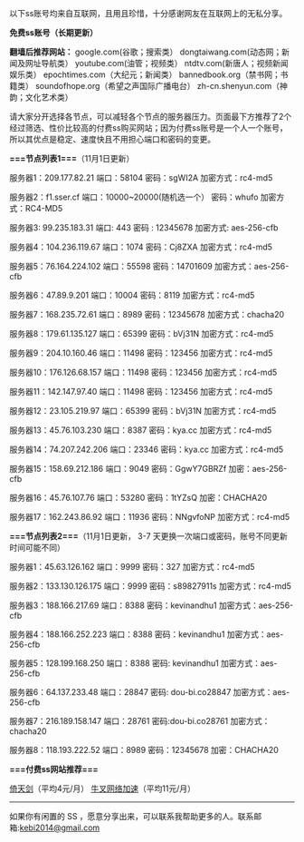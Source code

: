 以下ss账号均来自互联网，且用且珍惜，十分感谢网友在互联网上的无私分享。

**免费ss账号（长期更新）**

**翻墙后推荐网站：** google.com(谷歌；搜索类） dongtaiwang.com(动态网；新闻及网址导航类）  youtube.com(油管；视频类）  ntdtv.com(新唐人；视频新闻娱乐类）    epochtimes.com（大纪元；新闻类）   bannedbook.org（禁书网；书籍类）   soundofhope.org（希望之声国际广播电台）
    zh-cn.shenyun.com（神韵；文化艺术类）

请大家分开选择各节点，可以减轻各个节点的服务器压力。页面最下方推荐了2个经过筛选、性价比较高的付费ss购买网站；因为付费ss账号是一个人一个账号，所以其优点是稳定、速度快且不用担心端口和密码的变更。

**===节点列表1===**（11月1日更新）

服务器1：209.177.82.21
端口：58104
密码：sgWI2A
加密方式：rc4-md5


服务器2：f1.sser.cf
端口：10000~20000(随机选一个）
密码：whufo
加密方式：RC4-MD5

服务器3:  99.235.183.31
端口:  443
密码 : 12345678
加密方式: aes-256-cfb


服务器4：104.236.119.67
端口：1074
密码：Cj8ZXA
加密方式：rc4-md5


服务器5：76.164.224.102
端口：55598
密码：14701609
加密方式：aes-256-cfb

服务器6：47.89.9.201
端口：10004
密码：8119
加密方式：rc4-md5



服务器7：168.235.72.61
端口：8989
密码：12345678
加密方式：chacha20


服务器8：179.61.135.127
端口：65399
密码：bVj31N
加密方式：rc4-md5


服务器9：204.10.160.46
端口：11498
密码：123456
加密方式：rc4-md5

服务器10：176.126.68.157
端口：11498
密码：123456
加密方式：rc4-md5

服务器11：142.147.97.40
端口：11498
密码：123456
加密方式：rc4-md5

服务器12：23.105.219.97
端口：65399
密码：bVj31N
加密方式：rc4-md5

服务器13：45.76.103.230
端口：8387
密码：kya.cc
加密方式：rc4-md5

服务器14：74.207.242.206
端口：23346
密码：kya.cc
加密方式：rc4-md5


服务器15：158.69.212.186
端口：9049
密码：GgwY7GBRZf
加密：aes-256-cfb

服务器16：45.76.107.76
端口：53280
密码：1tYZsQ
加密：CHACHA20

服务器17：162.243.86.92 
端口：11936
密码：NNgvfoNP
加密方式：rc4-md5


**===节点列表2===**（11月1日更新， 3-7 天更换一次端口或密码，账号不同更新时间可能不同）

服务器1：45.63.126.162  端口：9999  密码：327   加密方式：rc4-md5

服务器2：133.130.126.175  端口：9999  密码：s89827911s   加密方式：rc4-md5

服务器3：188.166.217.69  端口：8388  密码：kevinandhu1   加密方式：aes-256-cfb

服务器4：188.166.252.223 端口：8388  密码：kevinandhu1   加密方式：aes-256-cfb

服务器5：128.199.168.250 端口：8388  密码: kevinandhu1  加密方式：aes-256-cfb

服务器6：64.137.233.48 端口：28847 密码: dou-bi.co28847 加密方式：aes-256-cfb

服务器7：216.189.158.147 端口：28761  密码:dou-bi.co28761 加密方式：chacha20

服务器8：118.193.222.52  端口：8989  密码：12345678  加密：CHACHA20


**===付费ss网站推荐===**

[倚天剑](https://www.ashadowsocks.com/)（平均4元/月）
[牛叉网络加速](https://portal.niuxss.cn/cart.php)（平均11元/月）



***


如果你有闲置的 SS ，愿意分享出来，可以联系我帮助更多的人。联系邮箱:kebi2014@gmail.com



